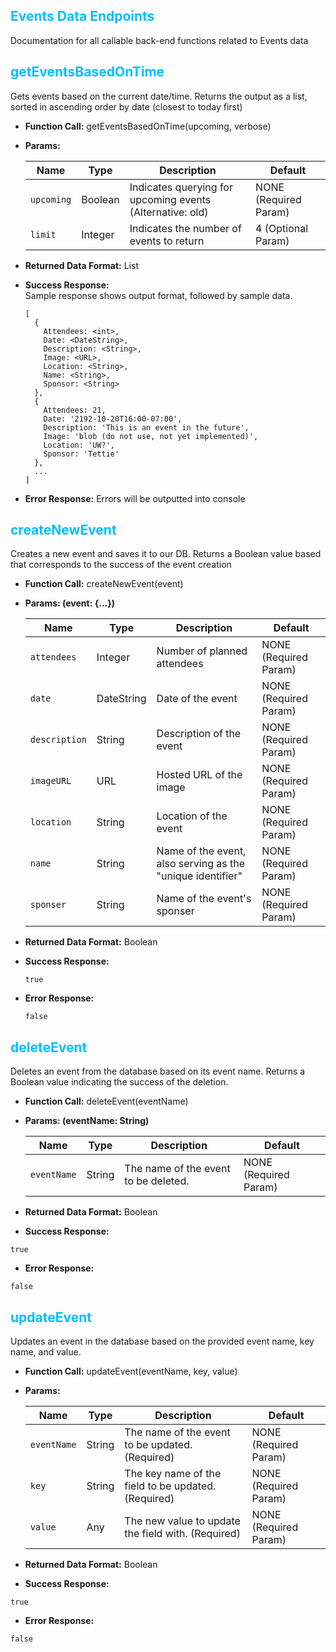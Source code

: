 ## <span style="color:deepskyblue">Events Data Endpoints</span>
Documentation for all callable back-end functions related to Events data

## <span style="color:deepskyblue"> getEventsBasedOnTime
Gets events based on the current date/time. Returns the output as a list, sorted in ascending order by date (closest to today first)

* **Function Call:** getEventsBasedOnTime(upcoming, verbose)

* **Params:**

    | Name       | Type    | Description                                               | Default                 |
    | ---------- | ------- | --------------------------------------------------------- | ----------------------- |
    | `upcoming` | Boolean | Indicates querying for upcoming events (Alternative: old) | NONE (Required Param)   |
    | `limit`    | Integer | Indicates the number of events to return                  | 4 (Optional Param)      |

* **Returned Data Format:** List

* **Success Response:** <br>
Sample response shows output format, followed by sample data.
  ```
  [
    {
      Attendees: <int>,
      Date: <DateString>,
      Description: <String>,
      Image: <URL>,
      Location: <String>,
      Name: <String>,
      Sponsor: <String>
    },
    {
      Attendees: 21,
      Date: '2192-10-20T16:00-07:00',
      Description: 'This is an event in the future',
      Image: 'blob (do not use, not yet implemented)',
      Location: 'UW?',
      Sponsor: 'Tettie'
    },
    ...
  ]
  ```

* **Error Response:**
  Errors will be outputted into console


## <span style="color:deepskyblue"> createNewEvent
Creates a new event and saves it to our DB. Returns a Boolean value based that corresponds to the success of the event creation

* **Function Call:** createNewEvent(event)

* **Params: (event: {...})**

    | Name       | Type    | Description                                               | Default                 |
    | ---------- | ------- | --------------------------------------------------------- | ----------------------- |
    | `attendees` | Integer | Number of planned attendees | NONE (Required Param) |
    | `date`    | DateString | Date of the event | NONE (Required Param) |
    | `description` | String | Description of the event | NONE (Required Param) |
    | `imageURL`  | URL | Hosted URL of the image | NONE (Required Param) |
    | `location`| String | Location of the event | NONE (Required Param) |
    | `name` | String | Name of the event, also serving as the "unique identifier" | NONE (Required Param) |
    | `sponser` | String | Name of the event's sponser | NONE (Required Param) |

* **Returned Data Format:** Boolean

* **Success Response:** <br>
  ```
  true
  ```

* **Error Response:**

  ```
  false
  ```


## <span style="color:deepskyblue"> deleteEvent
Deletes an event from the database based on its event name. Returns a Boolean value indicating the success of the deletion.

* **Function Call:** deleteEvent(eventName)

* **Params: (eventName: String)**

    | Name        | Type   | Description                                  | Default                 |
    | ----------- | ------ | -------------------------------------------- | ----------------------- |
    | `eventName` | String | The name of the event to be deleted. | NONE (Required Param) |

* **Returned Data Format:** Boolean

* **Success Response:**
```
true
```

* **Error Response:**
```
false
```

## <span style="color:deepskyblue"> updateEvent
Updates an event in the database based on the provided event name, key name, and value.

* **Function Call:** updateEvent(eventName, key, value)

* **Params:**

    | Name        | Type   | Description                                    | Default                 |
    | ----------- | ------ | ---------------------------------------------- | ----------------------- |
    | `eventName` | String | The name of the event to be updated. (Required) | NONE (Required Param)   |
    | `key`       | String | The key name of the field to be updated. (Required) | NONE (Required Param)   |
    | `value`     | Any    | The new value to update the field with. (Required) | NONE (Required Param)   |

* **Returned Data Format:** Boolean

* **Success Response:**
```
true
```

* **Error Response:**
```
false
```


